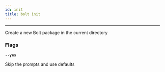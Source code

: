 ```yaml
---
id: init
title: bolt init
---
```


---

Create a new Bolt package in the current directory

### Flags

**`--yes`**

Skip the prompts and use defaults

